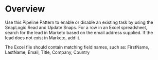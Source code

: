# Overview

Use this Pipeline Pattern to enable or disable an existing task by using the SnapLogic Read and Update Snaps. For a row in an Excel spreadsheet, search for the lead in Marketo based on the email address supplied. If the lead does not exist in Marketo, add it.

The Excel file should contain matching field names, such as: FirstName, LastName, Email, Title, Company, Country
